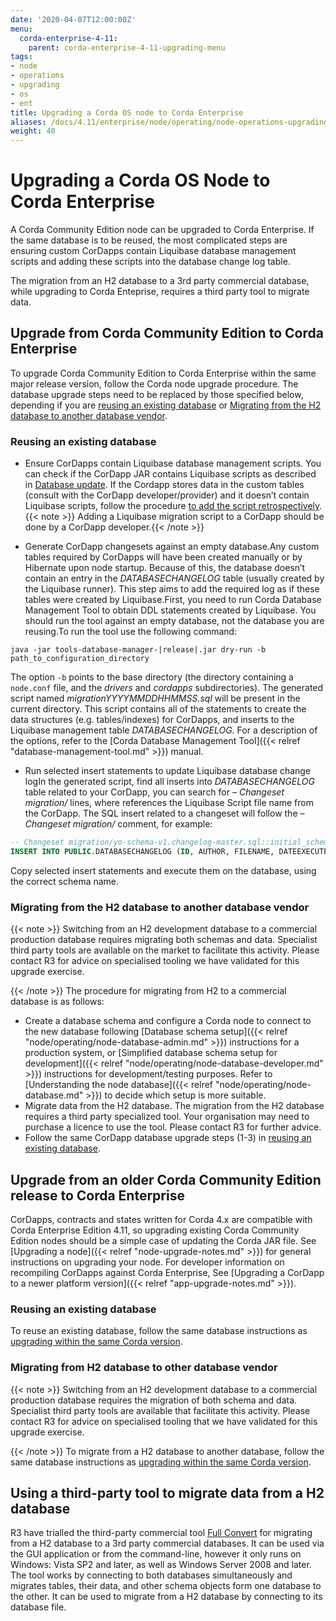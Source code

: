 ```yaml
---
date: '2020-04-07T12:00:00Z'
menu:
  corda-enterprise-4-11:
    parent: corda-enterprise-4-11-upgrading-menu
tags:
- node
- operations
- upgrading
- os
- ent
title: Upgrading a Corda OS node to Corda Enterprise
aliases: /docs/4.11/enterprise/node/operating/node-operations-upgrading-os-to-ent.html
weight: 40
---
```



# Upgrading a Corda OS Node to Corda Enterprise

A Corda Community Edition node can be upgraded to Corda Enterprise.
If the same database is to be reused, the most complicated steps are ensuring custom CorDapps contain
Liquibase database management scripts and adding these scripts into the database change log table.

The migration from an H2 database to a 3rd party commercial database, while upgrading to Corda Enteprise,
requires a third party tool to migrate data.

## Upgrade from Corda Community Edition to Corda Enterprise

To upgrade Corda Community Edition to Corda Enterprise within the same major release version, follow the Corda node upgrade procedure.
The database upgrade steps need to be replaced by those specified below,
depending if you are [reusing an existing database](#reusing-an-existing-database)
or [Migrating from the H2 database to another database vendor](#migrating-from-the-h2-database-to-another-database-vendor).



### Reusing an existing database


* Ensure CorDapps contain Liquibase database management scripts.
You can check if the CorDapp JAR contains Liquibase scripts as described in [Database update](node/operating/node-operations-cordapp-deployment.html#database-update).
If the Cordapp stores data in the custom tables (consult with the CorDapp developer/provider)
and it doesn’t contain Liquibase scripts, follow the procedure
[to add the script retrospectively](cordapps/database-management.html#adding-scripts-retrospectively-to-an-existing-cordapp).{{< note >}}
Adding a Liquibase migration script to a CorDapp should be done by a CorDapp developer.{{< /note >}}

* Generate CorDapp changesets against an empty database.Any custom tables required by CorDapps will have been created manually or by Hibernate upon node startup.
Because of this, the database doesn’t contain an entry in the *DATABASECHANGELOG* table (usually created by the Liquibase runner).
This step aims to add the required log as if these tables were created by Liquibase.First, you need to run Corda Database Management Tool to obtain DDL statements created by Liquibase.
You should run the tool against an empty database, not the database you are reusing.To run the tool use the following command:

```shell
java -jar tools-database-manager-|release|.jar dry-run -b path_to_configuration_directory
```

The option `-b` points to the base directory (the directory containing a `node.conf` file, and the *drivers* and *cordapps* subdirectories). The generated script named *migrationYYYYMMDDHHMMSS.sql* will be present in the current directory.
This script contains all of the statements to create the data structures (e.g. tables/indexes) for CorDapps,
and inserts to the Liquibase management table *DATABASECHANGELOG*.
For a description of the options, refer to the [Corda Database Management Tool]({{< relref "database-management-tool.md" >}}) manual.

* Run selected insert statements to update Liquibase database change logIn the generated script, find all inserts into *DATABASECHANGELOG* table related to your CorDapp,
you can search for *– Changeset migration/<file-name>* lines, where <file-name> references the Liquibase Script file name from the CorDapp.
The SQL insert related to a changeset will follow the *– Changeset migration/<file-name>* comment, for example:

```sql
-- Changeset migration/yo-schema-v1.changelog-master.sql::initial_schema_for_YoSchemaV1::R3.Corda.Generated
INSERT INTO PUBLIC.DATABASECHANGELOG (ID, AUTHOR, FILENAME, DATEEXECUTED, ORDEREXECUTED, MD5SUM, DESCRIPTION, COMMENTS, EXECTYPE, CONTEXTS, LABELS, LIQUIBASE, DEPLOYMENT_ID) VALUES ('initial_schema_for_YoSchemaV1', 'R3.Corda.Generated', 'migration/yo-schema-v1.changelog-master.sql', NOW(), 74, '7:2d4e1d5d7165a8edc848208d0707eb24', 'sql', '', 'EXECUTED', NULL, NULL, '3.5.3', '2862877878');
```

Copy selected insert statements and execute them on the database, using the correct schema name.



### Migrating from the H2 database to another database vendor

{{< note >}}
Switching from an H2 development database to a commercial production database requires migrating both schemas and data.
Specialist third party tools are available on the market to facilitate this activity. Please contact R3 for advice on specialised tooling
we have validated for this upgrade exercise.

{{< /note >}}
The procedure for migrating from H2 to a commercial database is as follows:


* Create a database schema and configure a Corda node to connect to the new database following [Database schema setup]({{< relref "node/operating/node-database-admin.md" >}}) instructions
for a production system, or [Simplified database schema setup for development]({{< relref "node/operating/node-database-developer.md" >}}) instructions for development/testing purposes.
Refer to [Understanding the node database]({{< relref "node/operating/node-database.md" >}}) to decide which setup is more suitable.
* Migrate data from the H2 database. The migration from the H2 database requires a third party specialized tool.
Your organisation may need to purchase a licence to use the tool.
Please contact R3 for further advice.
* Follow the same CorDapp database upgrade steps (1-3) in [reusing an existing database](#reusing-an-existing-database).



## Upgrade from an older Corda Community Edition release to Corda Enterprise

CorDapps, contracts and states written for Corda 4.x are compatible with Corda Enterprise Edition 4.11, so upgrading
existing Corda Community Edition nodes should be a simple case of updating the Corda JAR file.
See [Upgrading a node]({{< relref "node-upgrade-notes.md" >}}) for general instructions on upgrading your node.
For developer information on recompiling CorDapps against Corda Enterprise, See [Upgrading a CorDapp to a newer platform version]({{< relref "app-upgrade-notes.md" >}}).

### Reusing an existing database

To reuse an existing database, follow the same database instructions as
[upgrading within the same Corda version](#reusing-an-existing-database).


### Migrating from H2 database to other database vendor

{{< note >}}
Switching from an H2 development database to a commercial production database requires the migration of both schema and data.
Specialist third party tools are available that facilitate this activity. Please contact R3 for advice on specialised tooling
that we have validated for this upgrade exercise.

{{< /note >}}
To migrate from a H2 database to another database, follow the same database instructions as
[upgrading within the same Corda version](#migrating-from-the-h2-database-to-another-database-vendor).


## Using a third-party tool to migrate data from a H2 database

R3 have trialled the third-party commercial tool [Full Convert](https://www.spectralcore.com/fullconvert) for migrating from a H2 database
to a 3rd party commercial databases.
It can be used via the GUI application or from the command-line, however it only runs on Windows: Vista SP2 and later, as well as Windows Server 2008 and later.
The tool works by connecting to both databases simultaneously and migrates tables, their data, and other schema objects form one database to the other.
It can be used to migrate from a H2 database by connecting to its database file.
